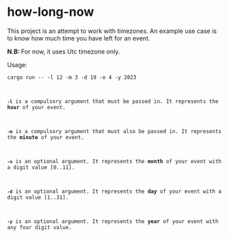 # how-long-now

This project is an attempt to work with timezones. An example use case is to know how much time you have left for an event.

<b>N.B: </b>For now, it uses Utc timezone only.

Usage:

```
cargo run -- -l 12 -m 3 -d 19 -o 4 -y 2023
```

<code>
<div>
<code><b>-l</b></code> is a compulsory argument that must be passed in. It represents the <b>hour</b> of your event.
</div>

<div>
<code><b>-m</b></code> is a compulsory argument that must also be passed in. It represents the <b>minute</b> of your event.
</div>

<div>
<code><b>-o</b></code> is an optional argument. It represents the <b>month</b> of your event with a digit value [0..11].
</div>

<div>
<code><b>-d</b></code> is an optional argument. It represents the <b>day</b> of your event with a digit value [1..31].
</div>

<div>
<code><b>-y</b></code> is an optional argument. It represents the <b>year</b> of your event with any four digit value.
</div>
</code>
